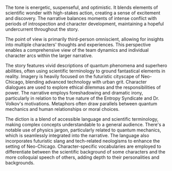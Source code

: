 
<tone>The tone is energetic, suspenseful, and optimistic. It blends elements of scientific wonder with high-stakes action, creating a sense of excitement and discovery. The narrative balances moments of intense conflict with periods of introspection and character development, maintaining a hopeful undercurrent throughout the story.</tone>

<pov>The point of view is primarily third-person omniscient, allowing for insights into multiple characters' thoughts and experiences. This perspective enables a comprehensive view of the team dynamics and individual character arcs within the larger narrative.</pov>

<litdev>The story features vivid descriptions of quantum phenomena and superhero abilities, often using scientific terminology to ground fantastical elements in reality. Imagery is heavily focused on the futuristic cityscape of Neo-Chicago, blending advanced technology with urban grit. Character dialogues are used to explore ethical dilemmas and the responsibilities of power. The narrative employs foreshadowing and dramatic irony, particularly in relation to the true nature of the Entropy Syndicate and Dr. Volkov's motivations. Metaphors often draw parallels between quantum mechanics and human relationships or moral choices.</litdev>

<lexchoice>The diction is a blend of accessible language and scientific terminology, making complex concepts understandable to a general audience. There's a notable use of physics jargon, particularly related to quantum mechanics, which is seamlessly integrated into the narrative. The language also incorporates futuristic slang and tech-related neologisms to enhance the setting of Neo-Chicago. Character-specific vocabularies are employed to differentiate between the scientific background of some characters and the more colloquial speech of others, adding depth to their personalities and backgrounds.</lexchoice>
